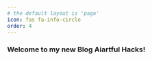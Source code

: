 ```yaml
---
# the default layout is 'page'
icon: fas fa-info-circle
order: 4
---
```


### Welcome to my new Blog Aiartful Hacks!